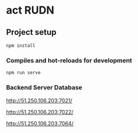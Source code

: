# act RUDN

## Project setup
```
npm install
```

### Compiles and hot-reloads for development
```
npm run serve
```

### Backend Server Database
http://51.250.106.203:7021/

http://51.250.106.203:7022/

http://51.250.106.203:7064/
